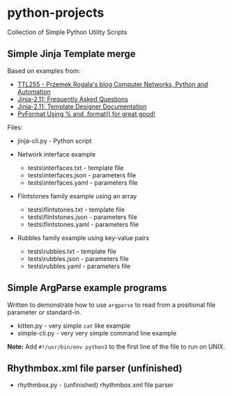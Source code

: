 # python-projects
 Collection of Simple Python Utility Scripts

## Simple Jinja Template merge

Based on examples from:
* [TTL255 - Przemek Rogala's blog Computer Networks, Python and Automation](https://github.com/progala/ttl255.com/tree/master/jinja2)
* [Jinja-2.11: Frequently Asked Questions](https://jinja.palletsprojects.com/en/2.11.x/faq/#why-is-it-called-jinja)
* [Jinja-2.11: Template Designer Documentation](https://jinja.palletsprojects.com/en/2.11.x/templates/)
* [PyFormat Using % and .format() for great good!](https://pyformat.info/)

Files:

* jinja-cli.py - Python script

* Network interface example
  * tests\interfaces.txt  - template file
  * tests\interfaces.json - parameters file 
  * tests\interfaces.yaml - parameters file

* Flintstones family example using an array
  * tests\flintstones.txt  - template file
  * tests\flintstones.json - parameters file 
  * tests\flintstones.yaml - parameters file

* Rubbles family example using key-value pairs
  * tests\rubbles.txt  - template file
  * tests\rubbles.json - parameters file 
  * tests\rubbles.yaml - parameters file

## Simple ArgParse example programs

Written to demonstrate how to use `argparse` to read from a positional file parameter or standard-in.

* kitten.py - very simple `cat` like example
* simple-cli.py - very very simple command line example

**Note:** Add `#!/usr/bin/env python3` to the first line of the file to run on UNIX.

## Rhythmbox.xml file parser (unfinished)

* rhythmbox.py - (unfinished) rhythmbox.xml file parser

